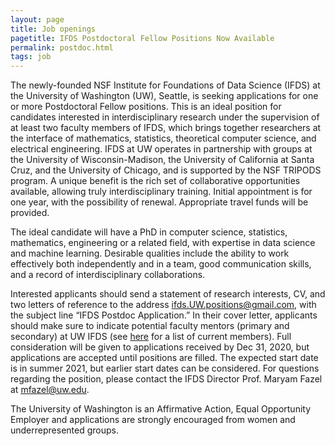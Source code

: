 ```yaml
---
layout: page
title: Job openings
pagetitle: IFDS Postdoctoral Fellow Positions Now Available
permalink: postdoc.html
tags: job
---
```

The newly-founded NSF Institute for Foundations of Data Science (IFDS) at the University of Washington (UW), Seattle, is seeking applications for one or more Postdoctoral Fellow positions. This is an ideal position for candidates interested in interdisciplinary research under the supervision of at least two faculty members of IFDS, which brings together researchers at the interface of mathematics, statistics, theoretical computer science, and electrical engineering. IFDS at UW operates in partnership with groups at the University of Wisconsin-Madison, the University of California at Santa Cruz, and the University of Chicago, and is supported by the NSF TRIPODS program. A unique benefit is the rich set of collaborative opportunities available, allowing truly interdisciplinary training. Initial appointment is for one year, with the possibility of renewal. Appropriate travel funds will be provided.

The ideal candidate will have a PhD in computer science, statistics, mathematics, engineering or a related field, with expertise in data science and machine learning. Desirable qualities include the ability to work effectively both independently and in a team, good communication skills, and a record of interdisciplinary collaborations. 

Interested applicants should send a statement of research interests, CV, and two letters of reference to the address <ifds.UW.positions@gmail.com>, with the subject line “IFDS Postdoc Application.” In their cover letter, applicants should make sure to indicate potential faculty mentors (primary and secondary) at UW IFDS (see [here](http://ads-institute.uw.edu/IFDS/members.html) for a list of current members). 
Full consideration will be given to applications received by Dec 31, 2020, but applications are accepted until positions are filled. The expected start date is in summer 2021, but earlier start dates can be considered. For questions regarding the position, please contact the IFDS Director Prof. Maryam Fazel at <mfazel@uw.edu>.

The University of Washington is an Affirmative Action, Equal Opportunity Employer and applications are strongly encouraged from women and underrepresented groups. 
